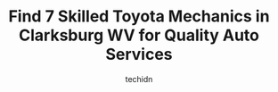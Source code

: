 ---
layout: ampstory
image: https://images.unsplash.com/photo-1508974491678-7ec251d629fd?ixlib=rb-4.0.3&ixid=MnwxMjA3fDB8MHxwaG90by1wYWdlfHx8fGVufDB8fHx8&auto=format&fit=crop&w=640&h=853&q=80
author: techidn
featured: false
description: Experience the excellence of automotive service by visiting the 7 best Toyota Mechanic in Clarksburg WV, USA. With their expertise, attention to detail, and commitment to customer satisfacti
title: Find 7 Skilled Toyota Mechanics in Clarksburg WV for Quality Auto Services
cover:
   title: Find 7 Skilled Toyota Mechanics in Clarksburg WV for Quality Auto Services
   subtitle: Rickpate
   background: https://images.unsplash.com/photo-1508974491678-7ec251d629fd?ixlib=rb-4.0.3&ixid=MnwxMjA3fDB8MHxwaG90by1wYWdlfHx8fGVufDB8fHx8&auto=format&fit=crop&w=640&h=853&q=80

pages: 
 - layout: thirds
   top: <h1>#1 Rokiskys Service Center</h1>
   bottom: "<p>Great staff, got me in and out (without appt)Not pushy and made sure I was taken care of.  They mounted and balanced my tires on to my Model Y, tires were shipped to them</p>"
   background: https://www.knot35.com/toplist/wp-content/uploads/2023/06/best-toyota-mechanic-1-in-clarksburg-wv-1685841968.jpeg
   backgroundblur: true
 - layout: thirds
   top: <h1>#2 Total Care Auto Repair</h1>
   bottom: "<p>650 1, 2 W Pike St, Clarksburg, WV 26301, United States</p>"
   background: https://www.knot35.com/toplist/wp-content/uploads/2023/06/best-toyota-mechanic-2-in-clarksburg-wv-1685841969.jpeg
   cta:
      link: https://www.knot35.com/toplist/find-7-skilled-toyota-mechanics-in-clarksburg-wv-for-quality-auto-services/
      text: Find 7 Skilled Toyota Mechanics in Clarksburg WV for Quality Auto Services
 - layout: thirds
   top: <h1>#3 Quick Lane Tire & Auto Center</h1>
   bottom: "<p>1564 E Pike St, Clarksburg, WV 26301, United States</p>"
   background: https://www.knot35.com/toplist/wp-content/uploads/2023/06/best-toyota-mechanic-3-in-clarksburg-wv-1685841969.jpeg
   cta:
      link: https://www.knot35.com/toplist/find-7-skilled-toyota-mechanics-in-clarksburg-wv-for-quality-auto-services/
      text: Find 7 Skilled Toyota Mechanics in Clarksburg WV for Quality Auto Services
 - layout: thirds
   top: <h1>#4 Walmart Auto Care Centers</h1>
   bottom: "<p>550 Emily Dr, Clarksburg, WV 26301, United States</p>"
   background: https://images.unsplash.com/photo-1546497974-b213c9efb599?ixlib=rb-4.0.3&ixid=MnwxMjA3fDB8MHxwaG90by1wYWdlfHx8fGVufDB8fHx8&auto=format&fit=crop&w=640&h=853&q=80
   cta:
      link: https://www.knot35.com/toplist/find-7-skilled-toyota-mechanics-in-clarksburg-wv-for-quality-auto-services/
      text: Find 7 Skilled Toyota Mechanics in Clarksburg WV for Quality Auto Services
 - layout: thirds
   top: <h1>#5 Jims Service Center</h1>
   bottom: "<p>1700 Buckhannon Pike, Clarksburg, WV 26301, United States</p>"
   background: https://images.unsplash.com/photo-1602536052359-ef94c21c5948?ixlib=rb-4.0.3&ixid=MnwxMjA3fDB8MHxwaG90by1wYWdlfHx8fGVufDB8fHx8&auto=format&fit=crop&w=640&h=853&q=80
   cta:
      link: https://www.knot35.com/toplist/find-7-skilled-toyota-mechanics-in-clarksburg-wv-for-quality-auto-services/
      text: Find 7 Skilled Toyota Mechanics in Clarksburg WV for Quality Auto Services
 - layout: thirds
   top: <h1>#6 Romrog</h1>
   bottom: "<p>1024 E Pike St, Clarksburg, WV 26301, United States</p>"
   background: https://images.unsplash.com/photo-1614648718611-0635f29016cb?ixlib=rb-4.0.3&ixid=MnwxMjA3fDB8MHxwaG90by1wYWdlfHx8fGVufDB8fHx8&auto=format&fit=crop&w=640&h=853&q=80
   cta:
      link: https://www.knot35.com/toplist/find-7-skilled-toyota-mechanics-in-clarksburg-wv-for-quality-auto-services/
      text: Find 7 Skilled Toyota Mechanics in Clarksburg WV for Quality Auto Services
 - layout: thirds
   top: <h1>#7 Toms Service Center & 24 Hr Towing</h1>
   bottom: "<p>528 Philippi Pike, Clarksburg, WV 26301, United States</p>"
   background: https://images.unsplash.com/photo-1541356665065-22676f35dd40?ixlib=rb-4.0.3&ixid=MnwxMjA3fDB8MHxwaG90by1wYWdlfHx8fGVufDB8fHx8&auto=format&fit=crop&w=640&h=853&q=80
   cta:
      link: https://www.knot35.com/toplist/find-7-skilled-toyota-mechanics-in-clarksburg-wv-for-quality-auto-services/
      text: Find 7 Skilled Toyota Mechanics in Clarksburg WV for Quality Auto Services
 - layout: thirds
   middle: Continue reading...
   background: https://images.unsplash.com/photo-1613843873231-1447db182f97?ixlib=rb-4.0.3&ixid=MnwxMjA3fDB8MHxwaG90by1wYWdlfHx8fGVufDB8fHx8&auto=format&fit=crop&w=640&h=853&q=80
   cta:
      link: https://www.knot35.com/toplist/find-7-skilled-toyota-mechanics-in-clarksburg-wv-for-quality-auto-services/
      text: Find 7 Skilled Toyota Mechanics in Clarksburg WV for Quality Auto Services
      
---